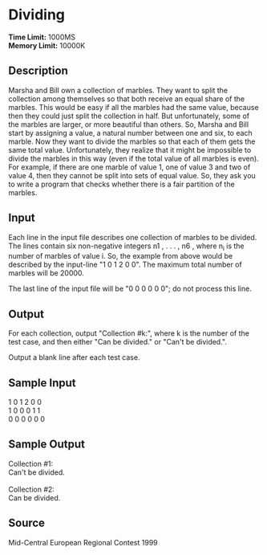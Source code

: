 # Dividing

**Time Limit:** 1000MS  
**Memory Limit:** 10000K


## Description

Marsha and Bill own a collection of marbles. They want to split the collection among themselves so that both receive an equal share of the marbles. This would be easy if all the marbles had the same value, because then they could just split the collection in half. But unfortunately, some of the marbles are larger, or more beautiful than others. So, Marsha and Bill start by assigning a value, a natural number between one and six, to each marble. Now they want to divide the marbles so that each of them gets the same total value. Unfortunately, they realize that it might be impossible to divide the marbles in this way (even if the total value of all marbles is even). For example, if there are one marble of value 1, one of value 3 and two of value 4, then they cannot be split into sets of equal value. So, they ask you to write a program that checks whether there is a fair partition of the marbles.

## Input

Each line in the input file describes one collection of marbles to be divided. The lines contain six non-negative integers n1 , . . . , n6 , where n<sub>i</sub> is the number of marbles of value i. So, the example from above would be described by the input-line "1 0 1 2 0 0". The maximum total number of marbles will be 20000.

The last line of the input file will be "0 0 0 0 0 0"; do not process this line.

## Output

For each collection, output "Collection #k:", where k is the number of the test case, and then either "Can be divided." or "Can't be divided.".

Output a blank line after each test case.

## Sample Input

1 0 1 2 0 0  
1 0 0 0 1 1  
0 0 0 0 0 0  

## Sample Output

Collection #1:  
Can't be divided.  
<br/>  
Collection #2:  
Can be divided.  

## Source

Mid-Central European Regional Contest 1999
